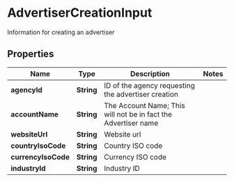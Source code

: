 

# AdvertiserCreationInput

Information for creating an advertiser

## Properties

| Name | Type | Description | Notes |
|------------ | ------------- | ------------- | -------------|
|**agencyId** | **String** | ID of the agency requesting the advertiser creation |  |
|**accountName** | **String** | The Account Name; This will not be in fact the Advertiser name |  |
|**websiteUrl** | **String** | Website url |  |
|**countryIsoCode** | **String** | Country ISO code |  |
|**currencyIsoCode** | **String** | Currency ISO code |  |
|**industryId** | **String** | Industry ID |  |



